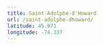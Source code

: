 ```yaml
---
title: Saint-Adolphe-d'Howard
url: /saint-adolphe-dhoward/
latitude: 45.971
longitude: -74.337
---
```

